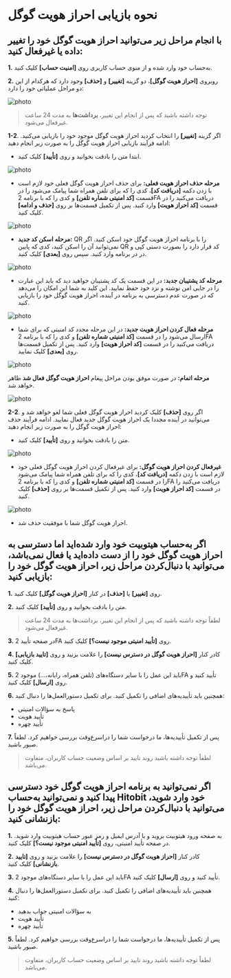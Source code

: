 # نحوه بازیابی احراز هویت گوگل

## با انجام مراحل زیر می‌توانید احراز هویت گوگل خود را تغییر داده یا غیرفعال کنید:

**1.**	به‌حساب خود وارد شده و از منوی حساب کاربری روی **[امنیت حساب]** کلیک کنید.

**2.**	روبروی **[احراز هویت گوگل]**، دو گزینه **[تغییر]** و **[حذف]** وجود دارد که هرکدام از این دو مراحل عملیاتی خود را دارد:

![photo](How-to-Reset-Google-Authentication1.png)

> توجه داشته باشید که پس از انجام این تغییر، **برداشت‌ها** به مدت 24 ساعت غیرفعال می‌شود.

**1-2**. اگر گزینه **[تغییر]** را انتخاب کردید احراز هویت گوگل موجود خود را بازیابی می‌کنید. ادامه فرآیند بازیابی احراز هویت گوگل را به صورت زیر انجام دهید:

- ابتدا متن را بادقت بخوانید و روی **[تأیید]** کلیک کنید.

![photo](How-to-Reset-Google-Authentication8.png)

- **مرحله حذف احراز هویت فعلی:** برای حذف احراز هویت گوگل فعلی خود لازم است با زدن دکمه **[دریافت کد]**، کدی را که برای تلفن همراه شما پیامک می‌شود را در قسمت **[کد امنیتی شماره تلفن]** و کدی را که با برنامه 2FA دریافت می‌کنید را در قسمت **[کد احراز هویت]** وارد کنید. پس از تکمیل قسمت‌ها بر روی **[حذف و ادامه]** کلیک کنید.

![photo](How-to-Reset-Google-Authentication2.png)


- **مرحله اسکن کد جدید:** QR را با برنامه احراز هویت گوگل خود اسکن کنید. اگر نمی‌توانید آن را اسکن کنید، کدی که پایین QR کد قرار دارد را بصورت دستی کپی و در در برنامه وارد کنید. سپس روی **[بعدی]** کلیک کنید.
 
![photo](How-to-Reset-Google-Authentication3.png)
 
- **مرحله کد پشتیبان جدبد:** در این قسمت یک کد پشتیبان خواهید دید که باید این عبارت را در جایی امن نوشته و نزد خود حفظ نمایید. این کلید به شما این امکان را می‌دهد که در صورت عدم دسترسی به برنامه در آینده، احراز هویت گوگل خود را بازیابی کنید.

![photo](How-to-Reset-Google-Authentication4.png)

- **مرحله فعال کردن احراز هویت جدید:** در این مرحله مجدد کد امنیتی که برای شما ارسال می‌شود را در قسمت **[کد امنیتی شماره تلفن]** و کدی را که با برنامه 2FA دریافت می‌کنید را در قسمت **[کد احراز هویت]** وارد کنید. پس از تکمیل قسمت‌ها روی **[بعدی]** کلیک نمایید.

![photo](How-to-Reset-Google-Authentication5.png)


**مرحله اتمام:** در صورت موفق بودن مراحل پیغام **احراز هویت گوگل فعال شد** ظاهر خواهد شد.

![photo](How-to-Reset-Google-Authentication6.png)

**2-2**. اگر روی **[حذف]** کلیک کردید احراز هویت گوگل فعلی شما لغو خواهد شد و می‌توانید در آینده مجددا یک احراز هویت گوگل جدید فعال نمایید. ادامه فرآیند حذف احراز هویت گوگل را به صورت زیر انجام دهید:

 
- متن را بادقت بخوانید و روی **[تأیید]** کلیک کنید.

![photo](How-to-Reset-Google-Authentication8.png)

- **غیرفعال کردن احراز هویت گوگل:** برای غیرفعال کردن احراز هویت گوگل فعلی خود لازم است با زدن دکمه **[دریافت کد]**، کدی را که برای تلفن همراه شما پیامک می‌شود را در قسمت **[کد امنیتی شماره تلفن]** و کدی را که با برنامه 2FA دریافت می‌کنید را در قسمت **[کد احراز هویت]** وارد کنید. پس از تکمیل قسمت‌ها بر روی **[حذف]** کلیک کنید.

![photo](How-to-Reset-Google-Authentication7.png)
- احراز هویت گوگل شما با موفقیت حذف شد.

## اگر به‌حساب هیتوبیت خود وارد شده‌اید اما دسترسی به احراز هویت گوگل خود را از دست داده‌اید یا فعال نمی‌باشد، می‌توانید با دنبال‌کردن مراحل زیر، احراز هویت گوگل خود را بازیابی کنید:

**1.**	روی **[تغییر]** یا **[حذف]** در کنار **[احراز هویت گوگل]** کلیک کنید.

**2.**	متن را بادقت بخوانید و روی **[تأیید]** کلیک کنید.

> لطفاً توجه داشته باشید که پس از انجام این تغییر، برداشت‌ها به مدت 24 ساعت غیرفعال می‌شود.
> 
**3.**	در صفحه تأیید 2FA روی **[تأیید امنیتی موجود نیست؟]** کلیک کنید.

**4.**	کادر کنار **[احراز هویت گوگل در دسترس نیست]** را علامت بزنید و روی **[تایید بازیابی]** کلیک کنید.

**5.**	باید این عمل را با سایر دستگاه‌های (تلفن همراه، رایانه،...) موجود 2FA تأیید کنید و روی **[ارسال]** کلیک کنید.

**6.**	همچنین باید تأییدیه‌های اضافی را تکمیل کنید. برای تکمیل دستورالعمل‌ها را دنبال کنید:

-	پاسخ به سؤالات امنیتی
-	تأیید هویت
-	تأیید چهره

**7.**	پس از تکمیل تأییدیه‌ها، ما درخواست شما را دراسرع‌وقت بررسی خواهیم کرد. لطفاً صبور باشید. 

> لطفاً توجه داشته باشید روند تایید بر اساس وضعیت حساب کاربران، متفاوت می‌باشد.

## اگر نمی‌توانید به برنامه احراز هویت گوگل خود دسترسی پیدا کنید و نمی‌توانید به‌حساب Hitobit خود وارد شوید، می‌توانید با دنبال‌کردن مراحل زیر، احراز هویت گوگل خود را بازنشانی کنید:

**1.**	به صفحه ورود هیتوبیت بروید و با آدرس ایمیل و رمز عبور حساب هیتوبیت وارد شوید. در صفحه تأیید امنیتی، روی **[تأیید امنیتی موجود نیست؟]** کلیک کنید.

**2.**	کادر کنار **[احراز هویت گوگل در دسترس نیست]** را علامت بزنید و روی **[تایید بازنشانی]** کلیک کنید.

**3.**	باید این عمل را با سایر دستگاه‌های موجود 2FA تأیید کنید و روی **[ارسال]** کلیک کنید.

**4.**	همچنین باید تأییدیه‌های اضافی را تکمیل کنید. برای تکمیل دستورالعمل‌ها را دنبال کنید:

-	به سؤالات امنیتی جواب بدهید
-	تأیید هویت
-	تأیید چهره

**5.**	پس از تکمیل تأییدیه‌ها، ما درخواست شما را دراسرع‌وقت بررسی خواهیم کرد. لطفاً صبور باشید.

> لطفاً توجه داشته باشید روند تایید بر اساس وضعیت حساب کاربران، متفاوت می‌باشد.





